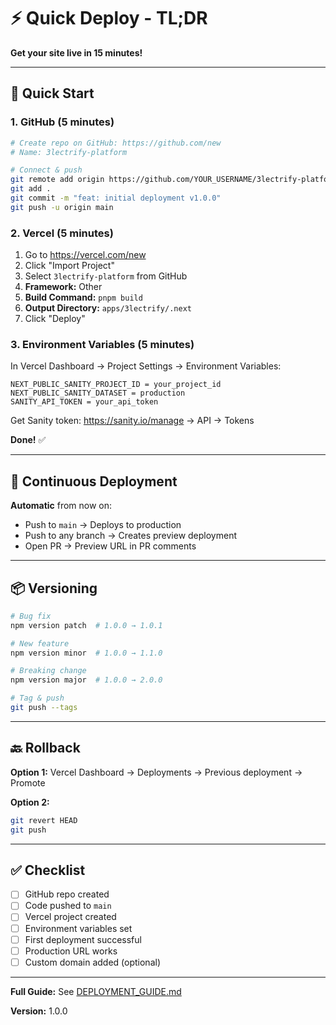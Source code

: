 # ⚡ Quick Deploy - TL;DR

**Get your site live in 15 minutes!**

---

## 🚀 Quick Start

### **1. GitHub (5 minutes)**

```bash
# Create repo on GitHub: https://github.com/new
# Name: 3lectrify-platform

# Connect & push
git remote add origin https://github.com/YOUR_USERNAME/3lectrify-platform.git
git add .
git commit -m "feat: initial deployment v1.0.0"
git push -u origin main
```

### **2. Vercel (5 minutes)**

1. Go to https://vercel.com/new
2. Click "Import Project"
3. Select `3lectrify-platform` from GitHub
4. **Framework:** Other
5. **Build Command:** `pnpm build`
6. **Output Directory:** `apps/3lectrify/.next`
7. Click "Deploy"

### **3. Environment Variables (5 minutes)**

In Vercel Dashboard → Project Settings → Environment Variables:

```
NEXT_PUBLIC_SANITY_PROJECT_ID = your_project_id
NEXT_PUBLIC_SANITY_DATASET = production
SANITY_API_TOKEN = your_api_token
```

Get Sanity token: https://sanity.io/manage → API → Tokens

**Done!** ✅

---

## 🔄 Continuous Deployment

**Automatic** from now on:

- Push to `main` → Deploys to production
- Push to any branch → Creates preview deployment
- Open PR → Preview URL in PR comments

---

## 📦 Versioning

```bash
# Bug fix
npm version patch  # 1.0.0 → 1.0.1

# New feature
npm version minor  # 1.0.0 → 1.1.0

# Breaking change
npm version major  # 1.0.0 → 2.0.0

# Tag & push
git push --tags
```

---

## 🔙 Rollback

**Option 1:** Vercel Dashboard → Deployments → Previous deployment → Promote

**Option 2:**
```bash
git revert HEAD
git push
```

---

## ✅ Checklist

- [ ] GitHub repo created
- [ ] Code pushed to `main`
- [ ] Vercel project created
- [ ] Environment variables set
- [ ] First deployment successful
- [ ] Production URL works
- [ ] Custom domain added (optional)

---

**Full Guide:** See [DEPLOYMENT_GUIDE.md](./DEPLOYMENT_GUIDE.md)

**Version:** 1.0.0

